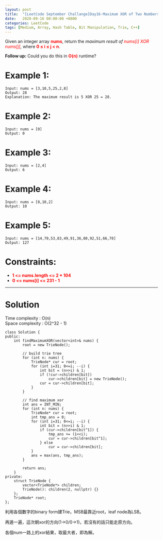 ```yaml
---
layout: post
title:  "[LeetCode September Challange]Day16-Maximum XOR of Two Numbers in an Array"
date:   2020-09-16 00:00:00 +0800
categories: LeetCode
tags: [Medium, Array, Hash Table, Bit Manipulation, Trie, C++]
---
```

Given an integer array **<font color="red">nums</font>**, return the *maximum result of* *<font color="red">nums[i] XOR nums[j]</font>*, where **<font color="red">0 ≤ i ≤ j < n</font>**.  

**Follow up:** Could you do this in **<font color="red">O(n)</font>** runtime?  

# Example 1:  
	Input: nums = [3,10,5,25,2,8]
	Output: 28
	Explanation: The maximum result is 5 XOR 25 = 28.

# Example 2:  
	Input: nums = [0]
	Output: 0

# Example 3:  
	Input: nums = [2,4]
	Output: 6

# Example 4:  
	Input: nums = [8,10,2]
	Output: 10

# Example 5:  
	Input: nums = [14,70,53,83,49,91,36,80,92,51,66,70]
	Output: 127

# Constraints:  
- **<font color="red">1 <= nums.length <= 2 * 104</font>**
- **<font color="red">0 <= nums[i] <= 231 - 1</font>**

______________________  

# Solution

Time complexity : O(n)  
Space complexity : O(2^32 - 1)

	class Solution {
	public:
	    int findMaximumXOR(vector<int>& nums) {
	        root = new TrieNode();
	        
	        // build trie tree
	        for (int n: nums) {
	            TrieNode* cur = root;
	            for (int i=31; 0<=i; --i) {
	                int bit = (n>>i) & 1;
	                if (!cur->children[bit])
	                    cur->children[bit] = new TrieNode();
	                cur = cur->children[bit];
	            }
	        }
	        
	        // find maximum xor
	        int ans = INT_MIN;
	        for (int n: nums) {
	            TrieNode* cur = root;
	            int tmp_ans = 0;
	            for (int i=31; 0<=i; --i) {
	                int bit = (n>>i) & 1;
	                if (cur->children[bit^1]) {
	                    tmp_ans += (1<<i);
	                    cur = cur->children[bit^1];
	                } else
	                    cur = cur->children[bit];
	            }
	            ans = max(ans, tmp_ans);
	        }
	        
	        return ans;
	    }
	private:
	    struct TrieNode {
	        vector<TrieNode*> children;
	        TrieNode(): children(2, nullptr) {}
	    };
	    TrieNode* root;
	};

利用各個數字的binary form建Trie，MSB最靠近root，leaf node為LSB。  

再遁一遍，這次朝xor的方向(1→0/0→1)，若沒有的話只能走原方向。  

各個num一路上的xor結果，取最大者，即為解。  
